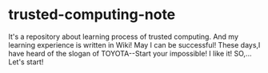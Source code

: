 # trusted-computing-note
It's a repository about learning process of trusted computing.
And my learning experience is written in Wiki!
May I can be successful!
These days,I have heard of the slogan of TOYOTA--Start your impossible! 
I like it!
SO,... Let's start!
